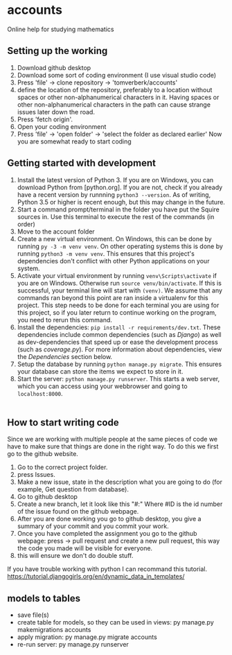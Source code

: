 # accounts
Online help for studying mathematics

## Setting up the working
1. Download github desktop
1. Download some sort of coding environment (I use visual studio code)
1. Press 'file' -> clone repository -> 'tomverberk/accounts'
1. define the location of the repository, preferably to a location without spaces or other non-alphanumerical characters in it. Having spaces or other non-alphanumerical characters in the path can cause strange issues later down the road.
1. Press 'fetch origin'.
1. Open your coding environment
1. Press 'file' -> 'open folder' -> 'select the folder as declared earlier'
Now you are somewhat ready to start coding


## Getting started with development

1. Install the latest version of Python 3. If you are on Windows, you can download Python from [python.org]. If you are not, check if you already have a recent version by runnning `python3 --version`. As of writing, Python 3.5 or higher is recent enough, but this may change in the future.
1. Start a command prompt/terminal in the folder you have put the Squire sources in. Use this terminal to execute the rest of the commands (in order)
1. Move to the account folder
1. Create a new virtual environment. On Windows, this can be done by running `py -3 -m venv venv`. On other operating systems this is done by running `python3 -m venv venv`. This ensures that this project's dependencies don't conflict with other Python applications on your system.
1. Activate your virtual environment by running `venv\Scripts\activate` if you are on Windows. Otherwise run `source venv/bin/activate`. If this is successful, your terminal line will start with `(venv)`. We assume that any commands ran beyond this point are ran inside a virtualenv for this project. This step needs to be done for each terminal you are using for this project, so if you later return to continue working on the program, you need to rerun this command.
1. Install the dependencies: `pip install -r requirements/dev.txt`. These dependencies include common dependencies (such as *Django*) as well as dev-dependencies that speed up or ease the development process (such as *coverage.py*). For more information about dependencies, view the *Dependencies* section below.
1. Setup the database by running `python manage.py migrate`. This ensures your database can store the items we expect to store in it.
1. Start the server: `python manage.py runserver`. This starts a web server, which you can access using your webbrowser and going to `localhost:8000`.
<br/><br/>

## How to start writing code
Since we are working with multiple people at the same pieces of code we have to make sure that things are done in the right way.
To do this we first go to the github website.
1. Go to the correct project folder.
1. press Issues.
1. Make a new issue, state in the description what you are going to do (for example, Get question from database).
1. Go to github desktop
1. Create a new branch, let it look like this "#<ID>:<Description>" Where #ID is the id number of the issue found on the github webpage.
1. After you are done working you go to github desktop, you give a summary of your commit and you commit your work.
1. Once you have completed the assignment you   go to the github webpage: press -> pull request and create a new pull request, this way the code you made will be visible for everyone.
1. this will ensure we don't do double stuff.
  
  If you have trouble working with python I can recommand this tutorial.
  https://tutorial.djangogirls.org/en/dynamic_data_in_templates/

## models to tables
- save file(s)
- create table for models, so they can be used in views: py manage.py makemigrations accounts
- apply migration: py manage.py migrate accounts
- re-run server: py manage.py runserver
